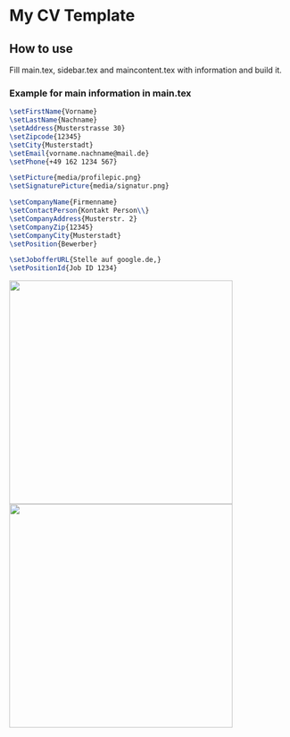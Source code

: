 # My CV Template

<!--
command to convert a pdf page to png
convert -density 200 main.pdf\[\0] -quality 100 -background white -flatten coverletter.png
-->

## How to use

Fill main.tex, sidebar.tex and maincontent.tex with information and build it.

### Example for main information in main.tex

```latex
\setFirstName{Vorname}
\setLastName{Nachname}
\setAddress{Musterstrasse 30}
\setZipcode{12345}
\setCity{Musterstadt}
\setEmail{vorname.nachname@mail.de}
\setPhone{+49 162 1234 567}

\setPicture{media/profilepic.png}
\setSignaturePicture{media/signatur.png}

\setCompanyName{Firmenname}
\setContactPerson{Kontakt Person\\}
\setCompanyAddress{Musterstr. 2}
\setCompanyZip{12345}
\setCompanyCity{Musterstadt}
\setPosition{Bewerber}

\setJobofferURL{Stelle auf google.de,}
\setPositionId{Job ID 1234}
```

<img src="https://github.com/nidzov/nidzocv/blob/master/media/coverletter.png" width="400">

<img src="https://github.com/nidzov/nidzocv/blob/master/media/cv.png" width="400">
